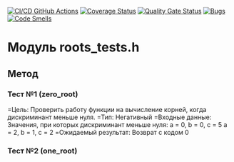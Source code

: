 [![CI/CD GitHub Actions](https://github.com/ChirpaEwok/lab1/actions/workflows/test-action.yml/badge.svg)](https://github.com/ChirpaEwok/lab1/actions/workflows/test-action.yml)
[![Coverage Status](https://coveralls.io/repos/github/ChirpaEwok/lab1/badge.svg)](https://coveralls.io/github/ChirpaEwok/lab1)
[![Quality Gate Status](https://sonarcloud.io/api/project_badges/measure?project=ChirpaEwok_lab1&metric=alert_status)](https://sonarcloud.io/summary/new_code?id=ChirpaEwok_lab1)
[![Bugs](https://sonarcloud.io/api/project_badges/measure?project=ChirpaEwok_lab1&metric=bugs)](https://sonarcloud.io/summary/new_code?id=ChirpaEwok_lab1)
[![Code Smells](https://sonarcloud.io/api/project_badges/measure?project=ChirpaEwok_lab1&metric=code_smells)](https://sonarcloud.io/summary/new_code?id=ChirpaEwok_lab1)

# Модуль roots_tests.h
## Метод
### Тест №1 (zero_root)
=Цель: Проверить работу функции на вычисление корней, когда дискриминант меньше нуля.
=Тип: Негативный
=Входные данные: Значения, при которых дискриминант меньше нуля:
a = 0, b = 0, c = 5
a = 2, b = 1, c = 2
=Ожидаемый результат: Возврат с кодом 0

### Тест №2 (one_root)
